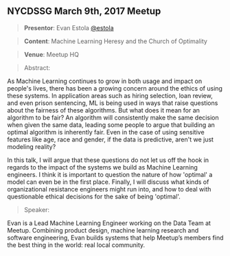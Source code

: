 ## NYCDSSG March 9th, 2017 Meetup

> **Presentor**:		Evan Estola [@estola](https://twitter.com/estola?lang=en)

> **Content**:			Machine Learning Heresy and the Church of Optimality

> **Venue**:			Meetup HQ

> Abstract: 

As Machine Learning continues to grow in both usage and impact on people's lives, there has been a growing concern around the ethics of using these systems. In application areas such as hiring selection, loan review, and even prison sentencing, ML is being used in ways that raise questions about the fairness of these algorithms. But what does it mean for an algorithm to be fair? An algorithm will consistently make the same decision when given the same data, leading some people to argue that building an optimal algorithm is inherently fair. Even in the case of using sensitive features like age, race and gender, if the data is predictive, aren't we just modeling reality?

In this talk, I will argue that these questions do not let us off the hook in regards to the impact of the systems we build as Machine Learning engineers. I think it is important to question the nature of how 'optimal' a model can even be in the first place. Finally, I will discuss what kinds of organizational resistance engineers might run into, and how to deal with questionable ethical decisions for the sake of being 'optimal'. 

> Speaker: 

Evan is a Lead Machine Learning Engineer working on the Data Team at Meetup. Combining product design, machine learning research and software engineering, Evan builds systems that help Meetup’s members find the best thing in the world: real local community.

